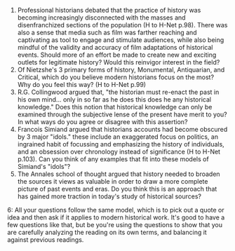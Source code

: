 1. Professional historians debated that the practice of history was becoming increasingly disconnected with the masses and disenfranchized sections of the population (H to H-Net p.98). There was also a sense that media such as film was farther reaching and captivating as tool to engage and stimulate audiences, while also being mindful of the validity and accuracy of film adaptations of historical events. Should more of an effort be made to create new and exciting outlets for legitimate history? Would this reinvigor interest in the field?
2. Of Nietzshe's 3 primary forms of history, Monumental, Antiquarian, and Critical, which do you believe modern historians focus on the most? Why do you feel this way? (H to H-Net p.99)
3. R.G. Collingwood argued that, "the historian must re-enact the past in his own mind... only in so far as he does this does he any historical knowledge." Does this notion that historical knowledge can only be examined through the subjective lense of the present have merit to you? In what ways do you agree or disagree with this assertion?
4. Francois Simiand argued that historians accounts had become obscured by 3 major "idols." these include an exaggerated focus on politics, an ingrained habit of focussing and emphasizing the history of individuals, and an obsession over chronology instead of significance (H to H-Net p.103). Can you think of any examples that fit into these models of Simiand's "idols"?
5. The Annales school of thought argued that history needed to broaden the sources it views as valuable in order to draw a more complete picture of past events and eras. Do you think this is an approach that has gained more traction in today's study of historical sources?

6: All your questions follow the same model, which is to pick out a quote or idea and then ask if it applies to modern historical work. It's good to have a few questions like that, but be you're using the questions to show that you are carefully analyzing the reading on its own terms, and balancing it against previous readings.
